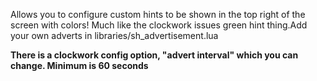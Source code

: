 Allows you to configure custom hints to be shown in the top right of the screen with colors! Much like the clockwork issues green hint thing.Add your own adverts in libraries/sh_advertisement.lua


**There is a clockwork config option, "advert interval" which you can change. Minimum is 60 seconds**

